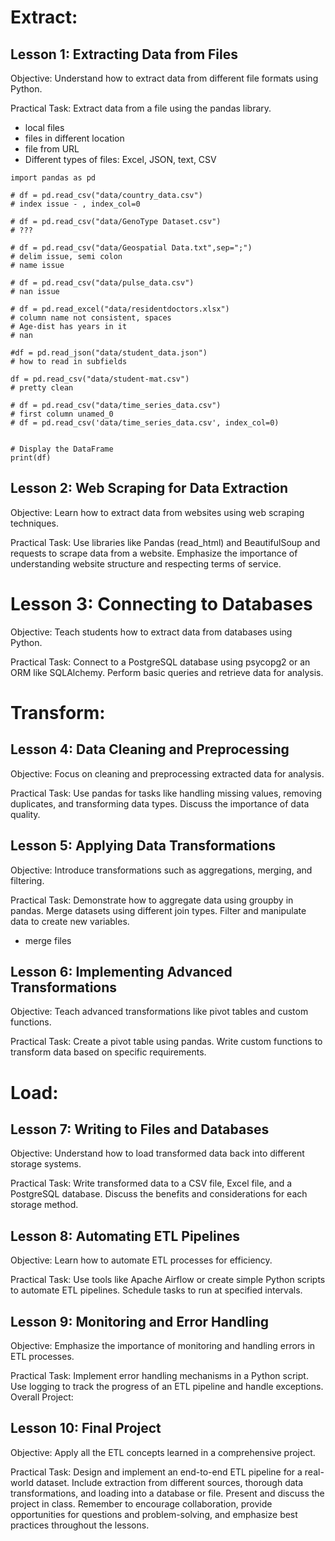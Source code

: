 # Extract:

## Lesson 1: Extracting Data from Files

Objective: Understand how to extract data from different file formats using Python.

Practical Task: Extract data from a file using the pandas library. 

- local files
- files in different location
- file from URL
- Different types of files: Excel, JSON, text, CSV

```
import pandas as pd

# df = pd.read_csv("data/country_data.csv")
# index issue - , index_col=0

# df = pd.read_csv("data/GenoType Dataset.csv")
# ???

# df = pd.read_csv("data/Geospatial Data.txt",sep=";")
# delim issue, semi colon
# name issue

# df = pd.read_csv("data/pulse_data.csv")
# nan issue

# df = pd.read_excel("data/residentdoctors.xlsx")
# column name not consistent, spaces
# Age-dist has years in it
# nan

#df = pd.read_json("data/student_data.json")
# how to read in subfields

df = pd.read_csv("data/student-mat.csv")
# pretty clean

# df = pd.read_csv("data/time_series_data.csv")
# first column unamed_0
# df = pd.read_csv('data/time_series_data.csv', index_col=0)


# Display the DataFrame
print(df)
```

## Lesson 2: Web Scraping for Data Extraction

Objective: Learn how to extract data from websites using web scraping techniques.

Practical Task: Use libraries like Pandas (read_html) and BeautifulSoup and requests to scrape data from a website. Emphasize the importance of understanding website structure and respecting terms of service.



# Lesson 3: Connecting to Databases

Objective: Teach students how to extract data from databases using Python.

Practical Task: Connect to a PostgreSQL database using psycopg2 or an ORM like SQLAlchemy. Perform basic queries and retrieve data for analysis.


# Transform:


## Lesson 4: Data Cleaning and Preprocessing

Objective: Focus on cleaning and preprocessing extracted data for analysis.

Practical Task: Use pandas for tasks like handling missing values, removing duplicates, and transforming data types. Discuss the importance of data quality.


## Lesson 5: Applying Data Transformations

Objective: Introduce transformations such as aggregations, merging, and filtering.

Practical Task: Demonstrate how to aggregate data using groupby in pandas. Merge datasets using different join types. Filter and manipulate data to create new variables.

- merge files


## Lesson 6: Implementing Advanced Transformations

Objective: Teach advanced transformations like pivot tables and custom functions.

Practical Task: Create a pivot table using pandas. Write custom functions to transform data based on specific requirements.

# Load:

## Lesson 7: Writing to Files and Databases

Objective: Understand how to load transformed data back into different storage systems.

Practical Task: Write transformed data to a CSV file, Excel file, and a PostgreSQL database. Discuss the benefits and considerations for each storage method.


## Lesson 8: Automating ETL Pipelines

Objective: Learn how to automate ETL processes for efficiency.

Practical Task: Use tools like Apache Airflow or create simple Python scripts to automate ETL pipelines. Schedule tasks to run at specified intervals.

## Lesson 9: Monitoring and Error Handling

Objective: Emphasize the importance of monitoring and handling errors in ETL processes.

Practical Task: Implement error handling mechanisms in a Python script. Use logging to track the progress of an ETL pipeline and handle exceptions.
Overall Project:

## Lesson 10: Final Project

Objective: Apply all the ETL concepts learned in a comprehensive project.

Practical Task: Design and implement an end-to-end ETL pipeline for a real-world dataset. Include extraction from different sources, thorough data transformations, and loading into a database or file. Present and discuss the project in class.
Remember to encourage collaboration, provide opportunities for questions and problem-solving, and emphasize best practices throughout the lessons.
